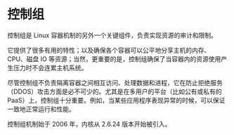# 控制组
控制组是 Linux 容器机制的另外一个关键组件，负责实现资源的审计和限制。

它提供了很多有用的特性；以及确保各个容器可以公平地分享主机的内存、CPU、磁盘 IO 等资源；当然，更重要的是，控制组确保了当容器内的资源使用产生压力时不会连累主机系统。

尽管控制组不负责隔离容器之间相互访问、处理数据和进程，它在防止拒绝服务（DDOS）攻击方面是必不可少的。尤其是在多用户的平台（比如公有或私有的 PaaS）上，控制组十分重要。例如，当某些应用程序表现异常的时候，可以保证一致地正常运行和性能。

控制组机制始于 2006 年，内核从 2.6.24 版本开始被引入。
